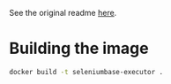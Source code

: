 See the original readme [here](https://github.com/seleniumbase/SeleniumBase).

# Building the image

```bash
docker build -t seleniumbase-executor .
```
